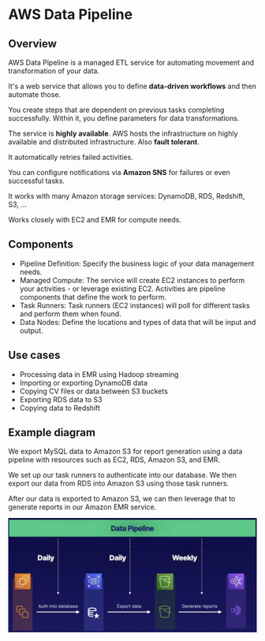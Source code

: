 # AWS Data Pipeline

## Overview

AWS Data Pipeline is a managed ETL service for automating movement and transformation of your data.

It's a web service that allows you to define **data-driven workflows** and then automate those.

You create steps that are dependent on previous tasks completing successfully. Within it, you define parameters for data transformations.

The service is **highly available**. AWS hosts the infrastructure on highly available and distributed infrastructure. Also **fault tolerant**.

It automatically retries failed activities.

You can configure notifications via **Amazon SNS** for failures or even successful tasks.

It works with many Amazon storage services: DynamoDB, RDS, Redshift, S3, ...

Works closely with EC2 and EMR for compute needs.


## Components

- Pipeline Definition: Specify the business logic of your data management needs.
- Managed Compute: The service will create EC2 instances to perform your activities - or leverage existing EC2. Activities are pipeline components that define the work to perform.
- Task Runners: Task runners (EC2 instances) will poll for different tasks and perform them when found.
- Data Nodes: Define the locations and types of data that will be input and output.


## Use cases

- Processing data in EMR using Hadoop streaming
- Importing or exporting DynamoDB data
- Copying CV files or data between S3 buckets
- Exporting RDS data to S3
- Copying data to Redshift


## Example diagram

We export MySQL data to Amazon S3 for report generation using a data pipeline with resources such as EC2, RDS, Amazon S3, and EMR.

We set up our task runners to authenticate into our database. We then export our data from RDS into Amazon S3 using those task runners.

After our data is exported to Amazon S3, we can then leverage that to generate reports
in our Amazon EMR service.

![](./images/data-pl-arch.png)